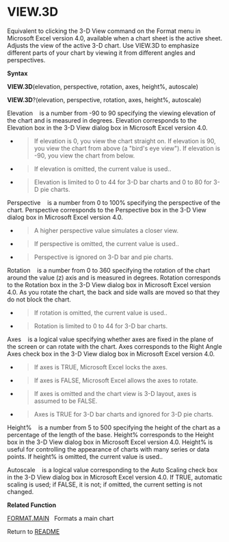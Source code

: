 # VIEW.3D

Equivalent to clicking the 3-D View command on the Format menu in
Microsoft Excel version 4.0, available when a chart sheet is the active
sheet. Adjusts the view of the active 3-D chart. Use VIEW.3D to
emphasize different parts of your chart by viewing it from different
angles and perspectives.

**Syntax**

**VIEW.3D**(elevation, perspective, rotation, axes, height%, autoscale)

**VIEW.3D**?(elevation, perspective, rotation, axes, height%, autoscale)

Elevation&nbsp;&nbsp;&nbsp;&nbsp;is a number from -90 to 90 specifying
the viewing elevation of the chart and is measured in degrees. Elevation
corresponds to the Elevation box in the 3-D View dialog box in Microsoft
Excel version 4.0.

  - > If elevation is 0, you view the chart straight on. If elevation is
    > 90, you view the chart from above (a "bird's eye view"). If
    > elevation is -90, you view the chart from below.

  - > If elevation is omitted, the current value is used..

  - > Elevation is limited to 0 to 44 for 3-D bar charts and 0 to 80 for
    > 3-D pie charts.


Perspective&nbsp;&nbsp;&nbsp;&nbsp;is a number from 0 to 100% specifying
the perspective of the chart. Perspective corresponds to the Perspective
box in the 3-D View dialog box in Microsoft Excel version 4.0.

  - > A higher perspective value simulates a closer view.

  - > If perspective is omitted, the current value is used..

  - > Perspective is ignored on 3-D bar and pie charts.


Rotation&nbsp;&nbsp;&nbsp;&nbsp;is a number from 0 to 360 specifying the
rotation of the chart around the value (z) axis and is measured in
degrees. Rotation corresponds to the Rotation box in the 3-D View dialog
box in Microsoft Excel version 4.0. As you rotate the chart, the back
and side walls are moved so that they do not block the chart.

  - > If rotation is omitted, the current value is used..

  - > Rotation is limited to 0 to 44 for 3-D bar charts.


Axes&nbsp;&nbsp;&nbsp;&nbsp;is a logical value specifying whether axes
are fixed in the plane of the screen or can rotate with the chart. Axes
corresponds to the Right Angle Axes check box in the 3-D View dialog box
in Microsoft Excel version 4.0.

  - > If axes is TRUE, Microsoft Excel locks the axes.

  - > If axes is FALSE, Microsoft Excel allows the axes to rotate.

  - > If axes is omitted and the chart view is 3-D layout, axes is
    > assumed to be FALSE.

  - > Axes is TRUE for 3-D bar charts and ignored for 3-D pie charts.


Height%&nbsp;&nbsp;&nbsp;&nbsp;is a number from 5 to 500 specifying the
height of the chart as a percentage of the length of the base. Height%
corresponds to the Height box in the 3-D View dialog box in Microsoft
Excel version 4.0. Height% is useful for controlling the appearance of
charts with many series or data points. If height% is omitted, the
current value is used..

Autoscale&nbsp;&nbsp;&nbsp;&nbsp;is a logical value corresponding to the
Auto Scaling check box in the 3-D View dialog box in Microsoft Excel
version 4.0. If TRUE, automatic scaling is used; if FALSE, it is not; if
omitted, the current setting is not changed.

**Related Function**

[FORMAT.MAIN](FORMAT.MAIN.md)&nbsp;&nbsp;&nbsp;Formats a main chart



Return to [README](README.md#V)

